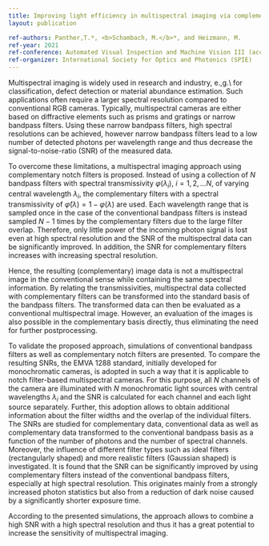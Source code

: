 ```yaml
---
title: Improving light efficiency in multispectral imaging via complementary notch filters
layout: publication

ref-authors: Panther,T.*, <b>Schambach, M.</b>*, and Heizmann, M.
ref-year: 2021
ref-conference: Automated Visual Inspection and Machine Vision III (accepted)
ref-organizer: International Society for Optics and Photonics (SPIE)
---
```


Multispectral imaging is widely used in research and industry, e.\,g.\ for classification, defect detection or material abundance estimation. Such applications often require a larger spectral resolution compared to conventional RGB cameras. Typically, multispectral cameras are either based on diffractive elements such as prisms and gratings or narrow bandpass filters. Using these narrow bandpass filters, high spectral resolutions can be achieved, however narrow bandpass filters lead to a low number of detected photons per wavelength range and thus decrease the signal-to-noise-ratio (SNR) of the measured data. 

To overcome these limitations, a multispectral imaging approach using complementary notch filters is proposed. Instead of using a collection of $N$ bandpass filters with spectral transmissivity $\varphi(\lambda_i)$, $i=1,2,\dots N$, of varying central wavelength $\lambda_i$, the complementary filters with a spectral transmissivity of $\hat{\varphi}(\lambda)=1-\varphi(\lambda)$ are used. Each wavelength range that is sampled once in the case of the conventional bandpass filters is instead sampled $N-1$ times by the complementary filters due to the large filter overlap. Therefore, only little power of the incoming photon signal is lost even at high spectral resolution and the SNR of the multispectral data can be significantly improved. In addition, the SNR for complementary filters increases with increasing spectral resolution.

Hence, the resulting (complementary) image data is not a multispectral image in the conventional sense while containing the same spectral information. By relating the transmissivities, multispectral data collected with  complementary filters can be transformed into the standard basis of the bandpass filters. The transformed data can then be evaluated as a conventional multispectral image. However, an evaluation of the images is also possible in the complementary basis directly, thus eliminating the need for further postprocessing.

To validate the proposed approach, simulations of conventional bandpass filters as well as complementary notch filters are presented. To compare the resulting SNRs, the EMVA 1288 standard, initially developed for monochromatic cameras, is adopted in such a way that it is applicable to notch filter-based multispectral cameras. For this purpose, all $N$ channels of the camera are illuminated with $N$ monochromatic light sources with central wavelengths $\lambda_i$ and the SNR is calculated for each channel and each light source separately. Further, this adoption allows to obtain additional information about the filter widths and the overlap of the individual filters.
The SNRs are studied for complementary data, conventional data as well as complementary data transformed to the conventional bandpass basis as a function of the number of photons and the number of spectral channels. Moreover, the influence of different filter types such as ideal filters (rectangularly shaped) and more realistic filters (Gaussian shaped) is investigated. It is found that the SNR can be significantly improved by using complementary filters instead of the conventional bandpass filters, especially at high spectral resolution. This originates mainly from a strongly increased photon statistics but also from a reduction of dark noise caused by a significantly shorter exposure time.

According to the presented simulations, the approach allows to combine a high SNR with a high spectral resolution and thus it has a great potential to increase the sensitivity of multispectral imaging. 